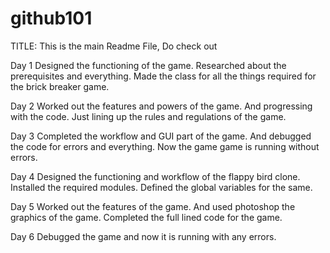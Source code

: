 # github101

TITLE: This is the main Readme File, Do check out

Day 1
Designed the functioning of the game. Researched about the prerequisites and everything.
Made the class for all the things required for the brick breaker game.

Day 2
Worked out the features and powers of the game. And progressing with the code.
Just lining up the rules and regulations of the game.

Day 3
Completed the workflow and GUI part of the game.
And debugged the code for errors and everything. Now the game game is running without errors.

Day 4
Designed the functioning and workflow of the flappy bird clone. Installed the required modules.
Defined the global variables for the same.

Day 5
Worked out the features of the game. And used photoshop the graphics of the game.
Completed the full lined code for the game.

Day 6
Debugged the game and now it is running with any errors.
